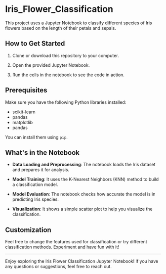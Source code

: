 # Iris_Flower_Classification

This project uses a Jupyter Notebook to classify different species of Iris flowers based on the length of their petals and sepals.

## How to Get Started

1. Clone or download this repository to your computer.

2. Open the provided Jupyter Notebook.

3. Run the cells in the notebook to see the code in action.

## Prerequisites

Make sure you have the following Python libraries installed:

- scikit-learn
- pandas
- matplotlib
- pandas

You can install them using `pip`.

## What's in the Notebook

- **Data Loading and Preprocessing**: The notebook loads the Iris dataset and prepares it for analysis.

- **Model Training**: It uses the K-Nearest Neighbors (KNN) method to build a classification model.

- **Model Evaluation**: The notebook checks how accurate the model is in predicting Iris species.

- **Visualization**: It shows a simple scatter plot to help you visualize the classification.

## Customization

Feel free to change the features used for classification or try different classification methods. Experiment and have fun with it!

-----

Enjoy exploring the Iris Flower Classification Jupyter Notebook! If you have any questions or suggestions, feel free to reach out.
